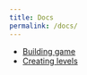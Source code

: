 ```yaml
---
title: Docs
permalink: /docs/
---
```


- [Building game](/docs/building-game.md)
- [Creating levels](/docs/creating-levels.md)